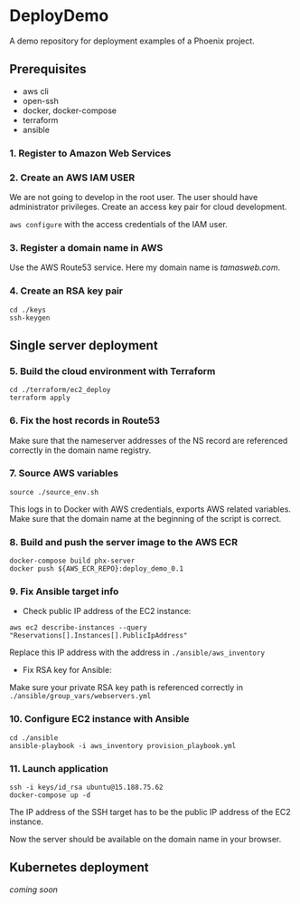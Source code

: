 # DeployDemo

A demo repository for deployment examples of a Phoenix project.

## Prerequisites
- aws cli
- open-ssh
- docker, docker-compose
- terraform
- ansible

### 1. Register to Amazon Web Services

### 2. Create an AWS IAM USER
We are not going to develop in the root user.
The user should have administrator privileges.
Create an access key pair for cloud development.

`aws configure` with the access credentials of the IAM user.

### 3. Register a domain name in AWS
Use the AWS Route53 service.
Here my domain name is *tamasweb.com*.

### 4. Create an RSA key pair
```
cd ./keys
ssh-keygen
```

## Single server deployment

### 5. Build the cloud environment with Terraform

```
cd ./terraform/ec2_deploy
terraform apply
```

### 6. Fix the host records in Route53
Make sure that the nameserver addresses of the NS record are referenced correctly in the domain name registry.

### 7. Source AWS variables
```
source ./source_env.sh
```
This logs in to Docker with AWS credentials, exports AWS related variables.
Make sure that the domain name at the beginning of the script is correct.

### 8. Build and push the server image to the AWS ECR

```
docker-compose build phx-server
docker push ${AWS_ECR_REPO}:deploy_demo_0.1
```

### 9. Fix Ansible target info
- Check public IP address of the EC2 instance:

```
aws ec2 describe-instances --query "Reservations[].Instances[].PublicIpAddress"
```
Replace this IP address with the address in `./ansible/aws_inventory`

- Fix RSA key for Ansible:

Make sure your private RSA key path is referenced correctly in `./ansible/group_vars/webservers.yml`

### 10. Configure EC2 instance with Ansible

```
cd ./ansible
ansible-playbook -i aws_inventory provision_playbook.yml
```

### 11. Launch application

```
ssh -i keys/id_rsa ubuntu@15.188.75.62
docker-compose up -d
```

The IP address of the SSH target has to be the public IP address of the EC2 instance.

Now the server should be available on the domain name in your browser.

## Kubernetes deployment

*coming soon* 
